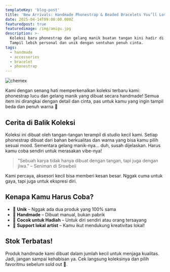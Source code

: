 ```yaml
---
templateKey: 'blog-post'
title: 'New Arrivals: Handmade Phonestrap & Beaded Bracelets You’ll Love'
date: 2025-04-14T09:00:00.000Z
featuredpost: true
featuredimage: /img/amigu.jpg
description: >-
  Koleksi baru phonestrap dan gelang manik buatan tangan kini hadir di toko kami! 
  Tampil lebih personal dan unik dengan sentuhan penuh cinta.
tags:
  - handmade
  - accessories
  - bracelet
  - phonestrap
---
```

![chemex](/img/amigu.jpg)

Kami dengan senang hati memperkenalkan koleksi terbaru kami: phonestrap lucu dan gelang manik yang dibuat secara handmade! Semua item ini dirangkai dengan detail dan cinta, pas untuk kamu yang ingin tampil beda dan penuh warna 🌈

## Cerita di Balik Koleksi

Koleksi ini dibuat oleh tangan-tangan terampil di studio kecil kami. Setiap phonestrap dibuat dari bahan berkualitas dan warna yang bisa kamu pilih sesuai mood. Sementara gelang manik-nya... duh, susah dijelaskan. Harus kamu coba sendiri untuk merasakan vibe-nya!

> "Sebuah karya tidak hanya dibuat dengan tangan, tapi juga dengan jiwa." – Seniman di Srowbeii

Kami percaya, aksesori kecil bisa memberi kesan besar. Nggak cuma untuk gaya, tapi juga untuk ekspresi diri.

## Kenapa Kamu Harus Coba?

- 🌟 **Unik** – Nggak ada dua produk yang 100% sama
- 💖 **Handmade** – Dibuat manual, bukan pabrik
- 🎁 **Cocok untuk Hadiah** – Untuk diri sendiri atau orang tersayang
- 🌱 **Support lokal artist** – Kamu ikut mendukung kreativitas lokal!

## Stok Terbatas!

Produk handmade kami dibuat dalam jumlah kecil untuk menjaga kualitas. Jadi, jangan sampai kehabisan ya. Cek langsung koleksinya dan pilih favoritmu sebelum sold out 💫.